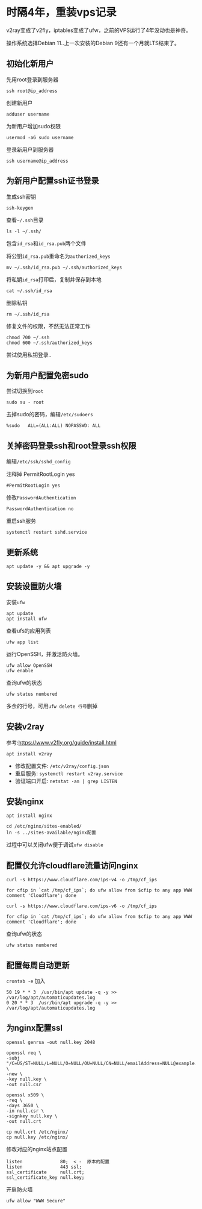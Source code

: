 [comment]: # (Copyright 2022 github.com/liantian-cn)

[comment]: # (Released under Attribution-NonCommercial-ShareAlike 4.0 International)

[comment]: # (email liantian.me+code@gmail.com)

# 时隔4年，重装vps记录


v2ray变成了v2fly，iptables变成了ufw，之前的VPS运行了4年没动也是神奇。

操作系统选择Debian 11..上一次安装的Debian 9还有一个月就LTS结束了。

## 初始化新用户

先用root登录到服务器

    ssh root@ip_address

创建新用户

    adduser username

为新用户增加sudo权限

    usermod -aG sudo username

登录新用户到服务器

    ssh username@ip_address

## 为新用户配置ssh证书登录

生成ssh密钥

    ssh-keygen

查看`~/.ssh`目录

    ls -l ~/.ssh/

包含`id_rsa`和`id_rsa.pub`两个文件

将公钥`id_rsa.pub`重命名为`authorized_keys`

    mv ~/.ssh/id_rsa.pub ~/.ssh/authorized_keys

将私钥`id_rsa`打印后，复制并保存到本地

    cat ~/.ssh/id_rsa

删除私钥

    rm ~/.ssh/id_rsa

修复文件的权限，不然无法正常工作

    chmod 700 ~/.ssh
    chmod 600 ~/.ssh/authorized_keys

尝试使用私钥登录..

## 为新用户配置免密sudo

尝试切换到`root`

    sudo su - root

去掉sudo的密码，编辑`/etc/sudoers`

    %sudo   ALL=(ALL:ALL) NOPASSWD: ALL

## 关掉密码登录ssh和root登录ssh权限

编辑`/etc/ssh/sshd_config`

注释掉 PermitRootLogin yes

    #PermitRootLogin yes

修改`PasswordAuthentication`

    PasswordAuthentication no

重启ssh服务

    systemctl restart sshd.service

## 更新系统

    apt update -y && apt upgrade -y

## 安装设置防火墙

安装`ufw`

    apt update
    apt install ufw

查看ufs的应用列表

    ufw app list

运行OpenSSH，并激活防火墙。

    ufw allow OpenSSH
    ufw enable

查询ufw的状态

    ufw status numbered

多余的行号，可用`ufw delete 行号`删掉

## 安装v2ray

参考:<https://www.v2fly.org/guide/install.html>

    apt install v2ray

-   修改配置文件: `/etc/v2ray/config.json`
-   重启服务: `systemctl restart v2ray.service`
-   验证端口开启: `netstat -an | grep LISTEN`

## 安装nginx

    apt install nginx

    cd /etc/nginx/sites-enabled/
    ln -s ../sites-available/nginx配置

过程中可以关闭ufw便于调试`ufw disable`

## 配置仅允许cloudflare流量访问nginx

    curl -s https://www.cloudflare.com/ips-v4 -o /tmp/cf_ips

    for cfip in `cat /tmp/cf_ips`; do ufw allow from $cfip to any app WWW comment 'Cloudflare'; done

    curl -s https://www.cloudflare.com/ips-v6 -o /tmp/cf_ips

    for cfip in `cat /tmp/cf_ips`; do ufw allow from $cfip to any app WWW comment 'Cloudflare'; done

查询ufw的状态

    ufw status numbered

## 配置每周自动更新

`crontab -e` 加入

    50 19 * * 3  /usr/bin/apt update -q -y >> /var/log/apt/automaticupdates.log
    0 20 * * 3  /usr/bin/apt upgrade -q -y >> /var/log/apt/automaticupdates.log

## 为nginx配置ssl

    openssl genrsa -out null.key 2048

    openssl req \
    -subj "/C=US/ST=NULL/L=NULL/O=NULL/OU=NULL/CN=NULL/emailAddress=NULL@example.com" \
    -new \
    -key null.key \
    -out null.csr

    openssl x509 \
    -req \
    -days 3650 \
    -in null.csr \
    -signkey null.key \
    -out null.crt

    cp null.crt /etc/nginx/
    cp null.key /etc/nginx/

修改对应的nginx站点配置

    listen              80;  < -  原本的配置
    listen              443 ssl;
    ssl_certificate     null.crt;
    ssl_certificate_key null.key;

开启防火墙

    ufw allow "WWW Secure"
